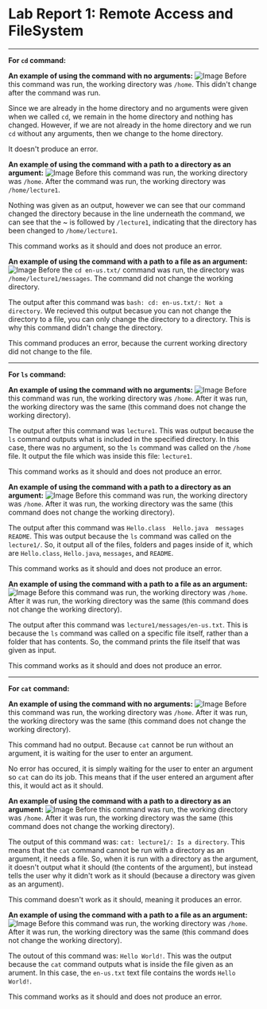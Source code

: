 # Lab Report 1: Remote Access and FileSystem

---

**For `cd` command:**

**An example of using the command with no arguments:**
![Image](cd1.png)
Before this command was run, the working directory was `/home`. This didn't change after the command was run.

Since we are already in the home directory and no arguments were given when we called `cd`, we remain in the home directory and nothing has changed. However, if we are not already in the home directory and we run `cd` without any arguments, then we change to the home directory. 

It doesn't produce an error.


**An example of using the command with a path to a directory as an argument:**
![Image](cd2...png)
Before this command was run, the working directory was `/home`. After the command was run, the working directory was `/home/lecture1`.

Nothing was given as an output, however we can see that our command changed the directory because in the line underneath the command, we can see that the ~ is followed by `/lecture1`, indicating that the directory has been changed to `/home/lecture1`.

This command works as it should and does not produce an error.


**An example of using the command with a path to a file as an argument:**
![Image](cd3.png)
Before the `cd en-us.txt/` command was run, the directory was `/home/lecture1/messages`. The command did not change the working directory.

The output after this command was `bash: cd: en-us.txt/: Not a directory`. We recieved this output becasue you can not change the directory to a file, you can only change the directory to a directory. This is why this command didn't change the directory.

This command produces an error, because the current working directory did not change to the file. 

---

**For `ls` command:**

**An example of using the command with no arguments:**
![Image](ls1.png)
Before this command was run, the working directory was `/home`. After it was run, the working directory was the same (this command does not change the working directory).

The output after this command was `lecture1`. This was output because the `ls` command outputs what is included in the specified directory. In this case, there was no argument, so the `ls` command was called on the `/home` file. It output the file which was inside this file: `lecture1`.

This command works as it should and does not produce an error.


**An example of using the command with a path to a directory as an argument:**
![Image](ls2.png)
Before this command was run, the working directory was `/home`. After it was run, the working directory was the same (this command does not change the working directory).

The output after this command was `Hello.class  Hello.java  messages  README`. This was output because the `ls` command was called on the `lecture1/`. So, it output all of the files, folders and pages inside of it, which are `Hello.class`, `Hello.java`, `messages`, and `README`.

This command works as it should and does not produce an error.


**An example of using the command with a path to a file as an argument:**
![Image](ls3.png)
Before this command was run, the working directory was `/home`. After it was run, the working directory was the same (this command does not change the working directory).

The output after this command was `lecture1/messages/en-us.txt`. This is because the `ls` command was called on a specific file itself, rather than a folder that has contents. So, the command prints the file itself that was given as input. 

This command works as it should and does not produce an error.

---

**For `cat` command:**

**An example of using the command with no arguments:**
![Image](cat1.png)
Before this command was run, the working directory was `/home`. After it was run, the working directory was the same (this command does not change the working directory).

This command had no output. Because `cat` cannot be run without an argument, it is waiting for the user to enter an argument. 

No error has occured, it is simply waiting for the user to enter an argument so `cat` can do its job. This means that if the user entered an argument after this, it would act as it should.


**An example of using the command with a path to a directory as an argument:**
![Image](cat2.png)
Before this command was run, the working directory was `/home`. After it was run, the working directory was the same (this command does not change the working directory).

The output of this command was: `cat: lecture1/: Is a directory`. This means that the `cat` command cannot be run with a directory as an argument, it needs a file. So, when it is run with a directory as the argument, it doesn't output what it should (the contents of the argument), but instead tells the user why it didn't work as it should (because a directory was given as an argument). 

This command doesn't work as it should, meaning it produces an error. 


**An example of using the command with a path to a file as an argument:**
![Image](cat3.png)
Before this command was run, the working directory was `/home`. After it was run, the working directory was the same (this command does not change the working directory).

The outout of this command was: `Hello World!`. This was the output because the `cat` command outputs what is inside the file given as an arument. In this case, the `en-us.txt` text file contains the words `Hello World!`. 

This command works as it should and does not produce an error. 
